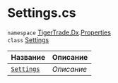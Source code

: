 
# Settings.cs
`namespace` [TigerTrade.Dx](../../../TigerTrade.Dx.md).[Properties](../../../TigerTrade.Dx/Properties.md)  
    `class` [Settings](../Settings.cs.md)

| Название | Описание |
| --- | --- |
| [`Settings`](./Методы/Settings.md) | *Описание* |
